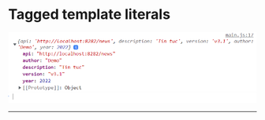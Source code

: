 # Tagged template literals

![Spread Object](Javascript/f8.javascrip.basic/detail/phan07-164/images/001.png 'Spread Object')

---

